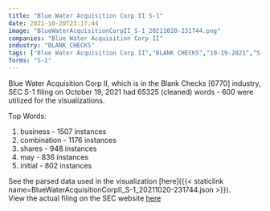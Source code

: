 ```yaml
---
title: "Blue Water Acquisition Corp II S-1"
date: 2021-10-20T23:17:44
image: "BlueWaterAcquisitionCorpII_S-1_20211020-231744.png"
companies: "Blue Water Acquisition Corp II"
industry: "BLANK CHECKS"
tags: ["Blue Water Acquisition Corp II","BLANK CHECKS","10-19-2021","S-1"]
forms: "S-1"
---
```

Blue Water Acquisition Corp II, which is in the Blank Checks [6770] industry, SEC S-1 filing on October 19, 2021 had 65325 (cleaned) words - 600 were utilized for the visualizations.

Top Words:
1. business - 1507 instances
2. combination - 1176 instances
3. shares - 948 instances
4. may - 836 instances
5. initial - 802 instances


See the parsed data used in the visualization [here]({{< staticlink name=BlueWaterAcquisitionCorpII_S-1_20211020-231744.json >}}).  
View the actual filing on the SEC website [here](https://www.sec.gov/Archives/edgar/data/1849604/0001213900-21-053356.txt)
